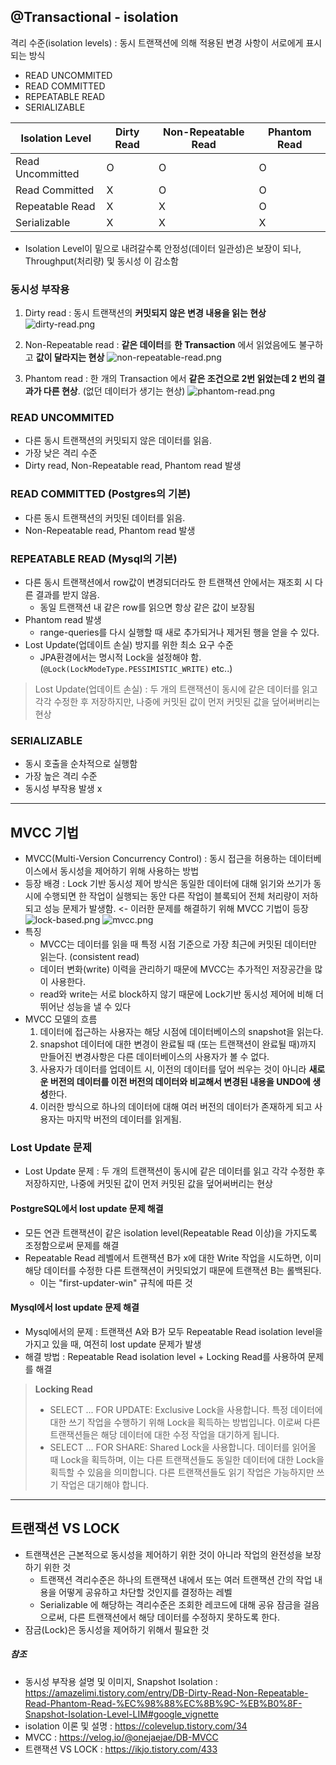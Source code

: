 ## @Transactional - isolation
 
격리 수준(isolation levels) :  동시 트랜잭션에 의해 적용된 변경 사항이 서로에게 표시되는 방식
- READ UNCOMMITED
- READ COMMITTED
- REPEATABLE READ
- SERIALIZABLE

|Isolation Level|Dirty Read|Non-Repeatable Read|Phantom Read|
|---|-|-|-|
|Read Uncommitted|O|O|O|
|Read Committed|X|O|O|
|Repeatable Read|X|X|O|
|Serializable|	X|X|X|
* Isolation Level이 밑으로 내려갈수록 안정성(데이터 일관성)은 보장이 되나, Throughput(처리량) 및 동시성 이 감소함

### 동시성 부작용
1. Dirty read : 동시 트랜잭션의 **커밋되지 않은 변경 내용을 읽는 현상**
   ![dirty-read.png](images/dirty-read.png)

2. Non-Repeatable read : **같은 데이터**를 **한 Transaction** 에서 읽었음에도 불구하고 **값이 달라지는 현상**
   ![non-repeatable-read.png](images/non-repeatable-read.png)

3. Phantom read : 한 개의 Transaction 에서 **같은 조건으로 2번 읽었는데 2 번의 결과가 다른 현상**. (없던 데이터가 생기는 현상)
   ![phantom-read.png](images/phantom-read.png)

### READ UNCOMMITED
* 다른 동시 트랜잭션의 커밋되지 않은 데이터를 읽음.
* 가장 낮은 격리 수준
* Dirty read, Non-Repeatable read, Phantom read 발생

### READ COMMITTED (Postgres의 기본)
* 다른 동시 트랜잭션의 커밋된 데이터를 읽음.
* Non-Repeatable read, Phantom read 발생

### REPEATABLE READ (Mysql의 기본)
* 다른 동시 트랜잭션에서 row값이 변경되더라도 한 트랜잭션 안에서는 재조회 시 다른 결과를 받지 않음.
  * 동일 트랜잭션 내 같은 row를 읽으면 항상 같은 값이 보장됨
* Phantom read 발생
  * range-queries를 다시 실행할 때 새로 추가되거나 제거된 행을 얻을 수 있다.
* Lost Update(업데이트 손실) 방지를 위한 최소 요구 수준
  * JPA환경에서는 명시적 Lock을 설정해야 함. (```@Lock(LockModeType.PESSIMISTIC_WRITE)``` etc..)
> Lost Update(업데이트 손실) : 두 개의 트랜잭션이 동시에 같은 데이터를 읽고 각각 수정한 후 저장하지만, 나중에 커밋된 값이 먼저 커밋된 값을 덮어써버리는 현상

### SERIALIZABLE
* 동시 호출을 순차적으로 실행함
* 가장 높은 격리 수준
* 동시성 부작용 발생 x

---

## MVCC 기법
* MVCC(Multi-Version Concurrency Control) : 동시 접근을 허용하는 데이터베이스에서 동시성을 제어하기 위해 사용하는 방법
* 등장 배경 : Lock 기반 동시성 제어 방식은 동일한 데이터에 대해 읽기와 쓰기가 동시에 수행되면 한 작업이 실행되는 동안 다른 작업이 블록되어 전체 처리량이 저하되고 성능 문제가 발생함. <- 이러한 문제를 해결하기 위해 MVCC 기법이 등장
    ![lock-based.png](images/lock-based.png)
    ![mvcc.png](images/mvcc.png)
* 특징
    * MVCC는 데이터를 읽을 때 특정 시점 기준으로 가장 최근에 커밋된 데이터만 읽는다. (consistent read)
    * 데이터 변화(write) 이력을 관리하기 때문에 MVCC는 추가적인 저장공간을 많이 사용한다.
    * read와 write는 서로 block하지 않기 때문에 Lock기반 동시성 제어에 비해 더 뛰어난 성능을 낼 수 있다
* MVCC 모델의 흐름
    1. 데이터에 접근하는 사용자는 해당 시점에 데이터베이스의 snapshot을 읽는다.
    2. snapshot 데이터에 대한 변경이 완료될 때 (또는 트랜잭션이 완료될 때)까지 만들어진 변경사항은 다른 데이터베이스의 사용자가 볼 수 없다.
    3. 사용자가 데이터를 업데이트 시, 이전의 데이터를 덮어 씌우는 것이 아니라 **새로운 버전의 데이터를 이전 버전의 데이터와 비교해서 변경된 내용을 UNDO에 생성**한다.
    4. 이러한 방식으로 하나의 데이터에 대해 여러 버전의 데이터가 존재하게 되고 사용자는 마지막 버전의 데이터를 읽게됨.

### Lost Update 문제
* Lost Update 문제 : 두 개의 트랜잭션이 동시에 같은 데이터를 읽고 각각 수정한 후 저장하지만, 나중에 커밋된 값이 먼저 커밋된 값을 덮어써버리는 현상

#### PostgreSQL에서 lost update 문제 해결
* 모든 연관 트랜잭션이 같은 isolation level(Repeatable Read 이상)을 가지도록 조정함으로써 문제를 해결 
* Repeatable Read 레벨에서 트랜잭션 B가 x에 대한 Write 작업을 시도하면, 이미 해당 데이터를 수정한 다른 트랜잭션이 커밋되었기 때문에 트랜잭션 B는 롤백된다. 
  * 이는 "first-updater-win" 규칙에 따른 것

#### Mysql에서 lost update 문제 해결
* Mysql에서의 문제 : 트랜잭션 A와 B가 모두 Repeatable Read isolation level을 가지고 있을 때, 여전히 lost update 문제가 발생
* 해결 방법 : Repeatable Read isolation level + Locking Read를 사용하여 문제를 해결
> **Locking Read**
> * SELECT ... FOR UPDATE: Exclusive Lock을 사용합니다. 특정 데이터에 대한 쓰기 작업을 수행하기 위해 Lock을 획득하는 방법입니다. 이로써 다른 트랜잭션들은 해당 데이터에 대한 수정 작업을 대기하게 됩니다.
> * SELECT ... FOR SHARE: Shared Lock을 사용합니다. 데이터를 읽어올 때 Lock을 획득하며, 이는 다른 트랜잭션들도 동일한 데이터에 대한 Lock을 획득할 수 있음을 의미합니다. 다른 트랜잭션들도 읽기 작업은 가능하지만 쓰기 작업은 대기해야 합니다.

---

## 트랜잭션 VS LOCK
* 트랜잭션은 근본적으로 동시성을 제어하기 위한 것이 아니라 작업의 완전성을 보장하기 위한 것
   * 트랜잭션 격리수준은 하나의 트랜잭션 내에서 또는 여러 트랜잭션 간의 작업 내용을 어떻게 공유하고 차단할 것인지를 결정하는 레벨
   * Serializable 에 해당하는 격리수준은 조회한 레코드에 대해 공유 잠금을 걸음으로써, 다른 트랜잭션에서 해당 데이터를 수정하지 못하도록 한다.
* 잠금(Lock)은 동시성을 제어하기 위해서 필요한 것


##### 참조
* 동시성 부작용 설명 및 이미지, Snapshot Isolation : https://amazelimi.tistory.com/entry/DB-Dirty-Read-Non-Repeatable-Read-Phantom-Read-%EC%98%88%EC%8B%9C-%EB%B0%8F-Snapshot-Isolation-Level-LIM#google_vignette
* isolation 이론 및 설명 : https://colevelup.tistory.com/34
* MVCC : https://velog.io/@onejaejae/DB-MVCC
* 트랜잭션 VS LOCK : https://ikjo.tistory.com/433
